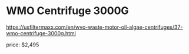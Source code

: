 # WMO Centrifuge 3000G
https://usfiltermaxx.com/en/wvo-waste-motor-oil-algae-centrifuges/37-wmo-centrifuge-3000g.html

price: $2,495
